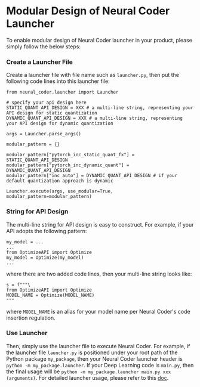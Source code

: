 Modular Design of Neural Coder Launcher
===========================

To enable modular design of Neural Coder launcher in your product, please simply follow the below steps:

### Create a Launcher File

Create a launcher file with file name such as ```launcher.py```, then put the following code lines into this launcher file:

```
from neural_coder.launcher import Launcher

# specify your api design here
STATIC_QUANT_API_DESIGN = XXX # a multi-line string, representing your API design for static quantization
DYNAMIC_QUANT_API_DESIGN = XXX # a multi-line string, representing your API design for dynamic quantization

args = Launcher.parse_args()

modular_pattern = {}

modular_pattern["pytorch_inc_static_quant_fx"] = STATIC_QUANT_API_DESIGN
modular_pattern["pytorch_inc_dynamic_quant"] = DYNAMIC_QUANT_API_DESIGN
modular_pattern["inc_auto"] = DYNAMIC_QUANT_API_DESIGN # if your default quantization approach is dynamic

Launcher.execute(args, use_modular=True, modular_pattern=modular_pattern)
```

### String for API Design

The multi-line string for API design is easy to construct. For example, if your API adopts the following pattern:

```
my_model = ...
...
from OptimizeAPI import Optimize
my_model = Optimize(my_model)
...
```

where there are two added code lines, then your multi-line string looks like:

```
s = f"""\
from OptimizeAPI import Optimize
MODEL_NAME = Optimize(MODEL_NAME)
"""
```

where `MODEL_NAME` is an alias for your model name per Neural Coder's code insertion regulation.

### Use Launcher

Then, simply use the launcher file to execute Neural Coder. For example, if the launcher file ```launcher.py``` is positioned under your root path of the Python package `my_package`, then your Neural Coder launcher header is ```python -m my_package.launcher```. If your Deep Learning code is `main.py`, then the final usage will be ```python -m my_package.launcher main.py xxx (arguments)```. For detailed launcher usage, please refer to this [doc](./PythonLauncher.md).
